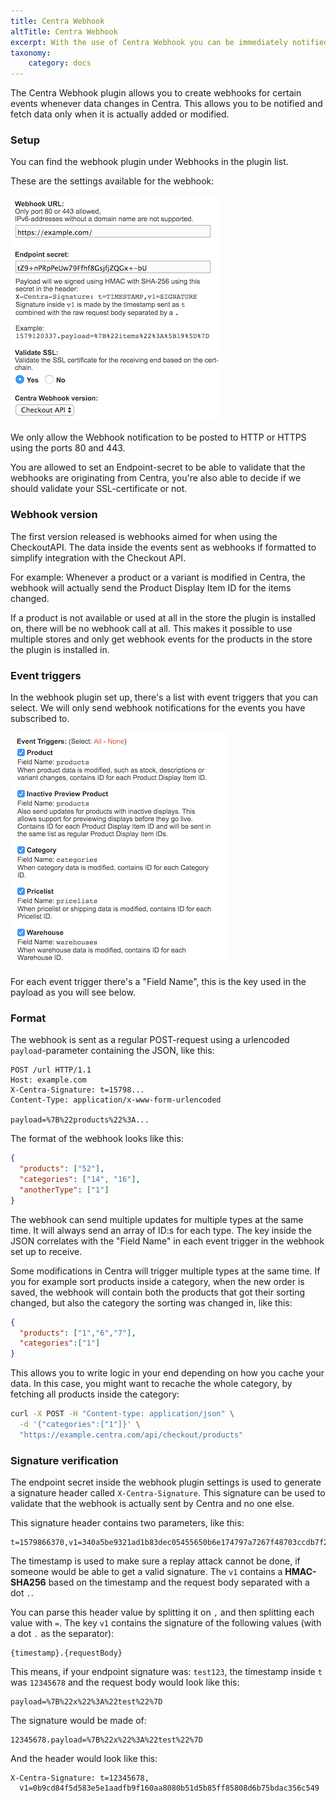 ```yaml
---
title: Centra Webhook
altTitle: Centra Webhook
excerpt: With the use of Centra Webhook you can be immediately notified of all changes to products, categories, pricelists or warehouses which can affect your store.
taxonomy:
    category: docs
---
```


The Centra Webhook plugin allows you to create webhooks for certain events whenever data changes in Centra. This allows you to be notified and fetch data only when it is actually added or modified.

### Setup

You can find the webhook plugin under Webhooks in the plugin list.

These are the settings available for the webhook:

![centra-webhook.png](centra-webhook.png)

We only allow the Webhook notification to be posted to HTTP or HTTPS using the ports 80 and 443.

You are allowed to set an Endpoint-secret to be able to validate that the webhooks are originating from Centra, you're also able to decide if we should validate your SSL-certificate or not.

### Webhook version

The first version released is webhooks aimed for when using the CheckoutAPI. The data inside the events sent as webhooks if formatted to simplify integration with the Checkout API.

For example: Whenever a product or a variant is modified in Centra, the webhook will actually send the Product Display Item ID for the items changed. 

If a product is not available or used at all in the store the plugin is installed on, there will be no webhook call at all. This makes it possible to use multiple stores and only get webhook events for the products in the store the plugin is installed in.

### Event triggers

In the webhook plugin set up, there's a list with event triggers that you can select. We will only send webhook notifications for the events you have subscribed to.

![centra-webhook-event-triggers.png](centra-webhook-event-triggers.png)

For each event trigger there's a "Field Name", this is the key used in the payload as you will see below.

### Format

The webhook is sent as a regular POST-request using a urlencoded `payload`-parameter containing the JSON, like this:

```
POST /url HTTP/1.1
Host: example.com
X-Centra-Signature: t=15798...
Content-Type: application/x-www-form-urlencoded

payload=%7B%22products%22%3A...
```

The format of the webhook looks like this:

```json
{
  "products": ["52"],
  "categories": ["14", "16"],
  "anotherType": ["1"]
}
```

The webhook can send multiple updates for multiple types at the same time. It will always send an array of ID:s for each type. The key inside the JSON correlates with the "Field Name" in each event trigger in the webhook set up to receive.

Some modifications in Centra will trigger multiple types at the same time. If you for example sort products inside a category, when the new order is saved, the webhook will contain both the products that got their sorting changed, but also the category the sorting was changed in, like this:

```json
{
  "products": ["1","6","7"],
  "categories":["1"]
}
```

This allows you to write logic in your end depending on how you cache your data. In this case, you might want to recache the whole category, by fetching all products inside the category:

```sh
curl -X POST -H "Content-type: application/json" \
  -d '{"categories":["1"]}' \
  "https://example.centra.com/api/checkout/products"
```

### Signature verification

The endpoint secret inside the webhook plugin settings is used to generate a signature header called `X-Centra-Signature`. This signature can be used to validate that the webhook is actually sent by Centra and no one else.

This signature header contains two parameters, like this:

```text
t=1579866370,v1=340a5be9321ad1b83dec05455650b6e174797a7267f48703ccdb7f251a8ba6c9
```

The timestamp is used to make sure a replay attack cannot be done, if someone would be able to get a valid signature. The `v1` contains a **HMAC-SHA256** based on the timestamp and the request body separated with a dot `.`.

You can parse this header value by splitting it on `,` and then splitting each value with `=`. The key `v1` contains the signature of the following values (with a dot `.` as the separator):

```text
{timestamp}.{requestBody}
```

This means, if your endpoint signature was: `test123`, the timestamp inside `t` was `12345678` and the request body would look like this:

```text
payload=%7B%22x%22%3A%22test%22%7D
```

The signature would be made of:

```text
12345678.payload=%7B%22x%22%3A%22test%22%7D
```

And the header would look like this:

```text
X-Centra-Signature: t=12345678,
  v1=0b9cd84f5d583e5e1aadfb9f160aa8080b51d5b85ff85808d6b75bdac356c549
```
